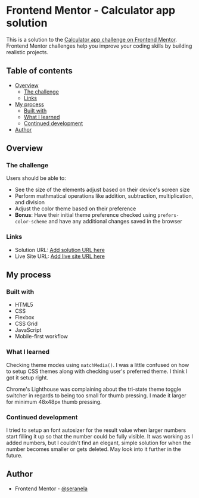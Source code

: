 # Frontend Mentor - Calculator app solution

This is a solution to the [Calculator app challenge on Frontend Mentor](https://www.frontendmentor.io/challenges/calculator-app-9lteq5N29). Frontend Mentor challenges help you improve your coding skills by building realistic projects. 

## Table of contents

- [Overview](#overview)
  - [The challenge](#the-challenge)
  - [Links](#links)
- [My process](#my-process)
  - [Built with](#built-with)
  - [What I learned](#what-i-learned)
  - [Continued development](#continued-development)
- [Author](#author)

## Overview

### The challenge

Users should be able to:

- See the size of the elements adjust based on their device's screen size
- Perform mathmatical operations like addition, subtraction, multiplication, and division
- Adjust the color theme based on their preference
- **Bonus**: Have their initial theme preference checked using `prefers-color-scheme` and have any additional changes saved in the browser

### Links

- Solution URL: [Add solution URL here](https://your-solution-url.com)
- Live Site URL: [Add live site URL here](https://your-live-site-url.com)

## My process

### Built with

- HTML5
- CSS
- Flexbox
- CSS Grid
- JavaScript
- Mobile-first workflow

### What I learned

Checking theme modes using `matchMedia()`. I was a little confused on how to setup CSS themes along with checking user's preferred theme. I think I got it setup right.

Chrome's Lighthouse was complaining about the tri-state theme toggle switcher in regards to being too small for thumb pressing. I made it larger for minimum 48x48px thumb pressing.

### Continued development

I tried to setup an font autosizer for the result value when larger numbers start filling it up so that the number could be fully visible. It was working as I added numbers, but I couldn't find an elegant, simple solution for when the number becomes smaller or gets deleted. May look into it further in the future.

## Author

- Frontend Mentor - [@seranela](https://www.frontendmentor.io/profile/seranela)